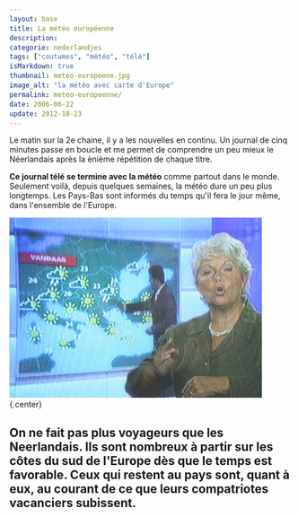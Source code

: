 ```yaml
---
layout: base
title: La météo européenne
description: 
categorie: nederlandjes
tags: ["coutumes", "météo", "télé"]
isMarkdown: true
thumbnail: meteo-europeene.jpg
image_alt: "la météo avec carte d'Europe"
permalink: meteo-europeenne/
date: 2006-06-22
update: 2012-10-23
---
```




Le matin sur la 2e chaine, il y a les nouvelles en continu. Un journal de cinq minutes passe en boucle et me permet de comprendre un peu mieux le Néerlandais après la ènième répétition de chaque titre. 

**Ce journal télé se termine avec la météo** comme partout dans le monde. Seulement voilà, depuis quelques semaines, la météo dure un peu plus longtemps. Les Pays-Bas sont informés du temps qu'il fera le jour même, dans l'ensemble de l'Europe.

![la météo avec carte d'Europe](meteo-europeene.jpg){.center}

On ne fait pas plus voyageurs que les Neerlandais. Ils sont nombreux à partir sur les côtes du sud de l'Europe dès que le temps est favorable. Ceux qui restent au pays sont, quant à eux, au courant de ce que leurs compatriotes vacanciers subissent.
---